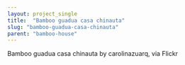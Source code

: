 ```yaml
---
layout: project_single
title:  "Bamboo guadua casa chinauta"
slug: "bamboo-guadua-casa-chinauta"
parent: "bamboo-house"
---
```

Bamboo guadua casa chinauta by carolinazuarq, via Flickr